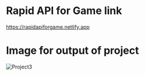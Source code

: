 # Rapid API for Game link

https://rapidapiforgame.netlify.app

# Image for output of project

![Project3](https://github.com/techinalrupali/RapidAPIForGame/assets/86956912/e056db47-e557-4f1b-bdc8-d6776388da81)
